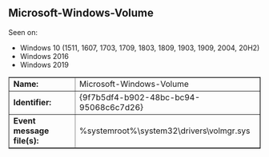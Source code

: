 ## Microsoft-Windows-Volume

Seen on:
* Windows 10 (1511, 1607, 1703, 1709, 1803, 1809, 1903, 1909, 2004, 20H2)
* Windows 2016
* Windows 2019

<table border="1" class="docutils">
  <tbody>
    <tr>
      <td><b>Name:</b></td>
      <td>Microsoft-Windows-Volume</td>
    </tr>
    <tr>
      <td><b>Identifier:</b></td>
      <td>{9f7b5df4-b902-48bc-bc94-95068c6c7d26}</td>
    </tr>
    <tr>
      <td><b>Event message file(s):</b></td>
      <td>%systemroot%\system32\drivers\volmgr.sys</td>
    </tr>
  </tbody>
</table>

&nbsp;

